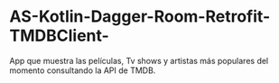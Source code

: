 # AS-Kotlin-Dagger-Room-Retrofit-TMDBClient-
App que muestra las películas, Tv shows y artistas más populares del momento consultando la API de TMDB.
